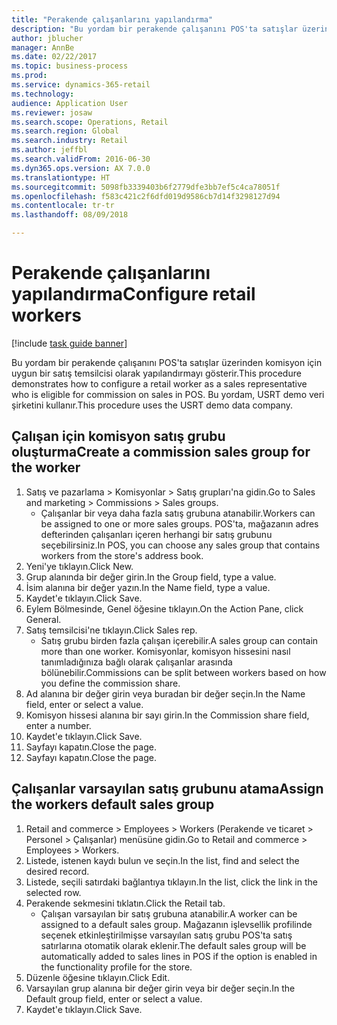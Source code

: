 ```yaml
--- 
title: "Perakende çalışanlarını yapılandırma"
description: "Bu yordam bir perakende çalışanını POS'ta satışlar üzerinden komisyon için uygun bir satış temsilcisi olarak yapılandırmayı gösterir."
author: jblucher
manager: AnnBe
ms.date: 02/22/2017
ms.topic: business-process
ms.prod: 
ms.service: dynamics-365-retail
ms.technology: 
audience: Application User
ms.reviewer: josaw
ms.search.scope: Operations, Retail
ms.search.region: Global
ms.search.industry: Retail
ms.author: jeffbl
ms.search.validFrom: 2016-06-30
ms.dyn365.ops.version: AX 7.0.0
ms.translationtype: HT
ms.sourcegitcommit: 5098fb3339403b6f2779dfe3bb7ef5c4ca78051f
ms.openlocfilehash: f583c421c2f6dfd019d9586cb7d14f3298127d94
ms.contentlocale: tr-tr
ms.lasthandoff: 08/09/2018

---
```

# <a name="configure-retail-workers"></a><span data-ttu-id="fac9a-103">Perakende çalışanlarını yapılandırma</span><span class="sxs-lookup"><span data-stu-id="fac9a-103">Configure retail workers</span></span>

[!include [task guide banner](../includes/task-guide-banner.md)]

<span data-ttu-id="fac9a-104">Bu yordam bir perakende çalışanını POS'ta satışlar üzerinden komisyon için uygun bir satış temsilcisi olarak yapılandırmayı gösterir.</span><span class="sxs-lookup"><span data-stu-id="fac9a-104">This procedure demonstrates how to configure a retail worker as a sales representative who is eligible for commission on sales in POS.</span></span> <span data-ttu-id="fac9a-105">Bu yordam, USRT demo veri şirketini kullanır.</span><span class="sxs-lookup"><span data-stu-id="fac9a-105">This procedure uses the USRT demo data company.</span></span>


## <a name="create-a-commission-sales-group-for-the-worker"></a><span data-ttu-id="fac9a-106">Çalışan için komisyon satış grubu oluşturma</span><span class="sxs-lookup"><span data-stu-id="fac9a-106">Create a commission sales group for the worker</span></span>
1. <span data-ttu-id="fac9a-107">Satış ve pazarlama > Komisyonlar > Satış grupları'na gidin.</span><span class="sxs-lookup"><span data-stu-id="fac9a-107">Go to Sales and marketing > Commissions > Sales groups.</span></span>
    * <span data-ttu-id="fac9a-108">Çalışanlar bir veya daha fazla satış grubuna atanabilir.</span><span class="sxs-lookup"><span data-stu-id="fac9a-108">Workers can be assigned to one or more sales groups.</span></span> <span data-ttu-id="fac9a-109">POS'ta, mağazanın adres defterinden çalışanları içeren herhangi bir satış grubunu seçebilirsiniz.</span><span class="sxs-lookup"><span data-stu-id="fac9a-109">In POS, you can choose any sales group that contains workers from the store's address book.</span></span>  
2. <span data-ttu-id="fac9a-110">Yeni'ye tıklayın.</span><span class="sxs-lookup"><span data-stu-id="fac9a-110">Click New.</span></span>
3. <span data-ttu-id="fac9a-111">Grup alanında bir değer girin.</span><span class="sxs-lookup"><span data-stu-id="fac9a-111">In the Group field, type a value.</span></span>
4. <span data-ttu-id="fac9a-112">İsim alanına bir değer yazın.</span><span class="sxs-lookup"><span data-stu-id="fac9a-112">In the Name field, type a value.</span></span>
5. <span data-ttu-id="fac9a-113">Kaydet'e tıklayın.</span><span class="sxs-lookup"><span data-stu-id="fac9a-113">Click Save.</span></span>
6. <span data-ttu-id="fac9a-114">Eylem Bölmesinde, Genel öğesine tıklayın.</span><span class="sxs-lookup"><span data-stu-id="fac9a-114">On the Action Pane, click General.</span></span>
7. <span data-ttu-id="fac9a-115">Satış temsilcisi'ne tıklayın.</span><span class="sxs-lookup"><span data-stu-id="fac9a-115">Click Sales rep.</span></span>
    * <span data-ttu-id="fac9a-116">Satış grubu birden fazla çalışan içerebilir.</span><span class="sxs-lookup"><span data-stu-id="fac9a-116">A sales group can contain more than one worker.</span></span> <span data-ttu-id="fac9a-117">Komisyonlar, komisyon hissesini nasıl tanımladığınıza bağlı olarak çalışanlar arasında bölünebilir.</span><span class="sxs-lookup"><span data-stu-id="fac9a-117">Commissions can be split between workers based on how you define the commission share.</span></span>  
8. <span data-ttu-id="fac9a-118">Ad alanına bir değer girin veya buradan bir değer seçin.</span><span class="sxs-lookup"><span data-stu-id="fac9a-118">In the Name field, enter or select a value.</span></span>
9. <span data-ttu-id="fac9a-119">Komisyon hissesi alanına bir sayı girin.</span><span class="sxs-lookup"><span data-stu-id="fac9a-119">In the Commission share field, enter a number.</span></span>
10. <span data-ttu-id="fac9a-120">Kaydet'e tıklayın.</span><span class="sxs-lookup"><span data-stu-id="fac9a-120">Click Save.</span></span>
11. <span data-ttu-id="fac9a-121">Sayfayı kapatın.</span><span class="sxs-lookup"><span data-stu-id="fac9a-121">Close the page.</span></span>
12. <span data-ttu-id="fac9a-122">Sayfayı kapatın.</span><span class="sxs-lookup"><span data-stu-id="fac9a-122">Close the page.</span></span>

## <a name="assign-the-workers-default-sales-group"></a><span data-ttu-id="fac9a-123">Çalışanlar varsayılan satış grubunu atama</span><span class="sxs-lookup"><span data-stu-id="fac9a-123">Assign the workers default sales group</span></span>
1. <span data-ttu-id="fac9a-124">Retail and commerce > Employees > Workers (Perakende ve ticaret > Personel > Çalışanlar) menüsüne gidin.</span><span class="sxs-lookup"><span data-stu-id="fac9a-124">Go to Retail and commerce > Employees > Workers.</span></span>
2. <span data-ttu-id="fac9a-125">Listede, istenen kaydı bulun ve seçin.</span><span class="sxs-lookup"><span data-stu-id="fac9a-125">In the list, find and select the desired record.</span></span>
3. <span data-ttu-id="fac9a-126">Listede, seçili satırdaki bağlantıya tıklayın.</span><span class="sxs-lookup"><span data-stu-id="fac9a-126">In the list, click the link in the selected row.</span></span>
4. <span data-ttu-id="fac9a-127">Perakende sekmesini tıklatın.</span><span class="sxs-lookup"><span data-stu-id="fac9a-127">Click the Retail tab.</span></span>
    * <span data-ttu-id="fac9a-128">Çalışan varsayılan bir satış grubuna atanabilir.</span><span class="sxs-lookup"><span data-stu-id="fac9a-128">A worker can be assigned to a default sales group.</span></span> <span data-ttu-id="fac9a-129">Mağazanın işlevsellik profilinde seçenek etkinleştirilmişse varsayılan satış grubu POS'ta satış satırlarına otomatik olarak eklenir.</span><span class="sxs-lookup"><span data-stu-id="fac9a-129">The default sales group will be automatically added to sales lines in POS if the option is enabled in the functionality profile for the store.</span></span>  
5. <span data-ttu-id="fac9a-130">Düzenle öğesine tıklayın.</span><span class="sxs-lookup"><span data-stu-id="fac9a-130">Click Edit.</span></span>
6. <span data-ttu-id="fac9a-131">Varsayılan grup alanına bir değer girin veya bir değer seçin.</span><span class="sxs-lookup"><span data-stu-id="fac9a-131">In the Default group field, enter or select a value.</span></span>
7. <span data-ttu-id="fac9a-132">Kaydet'e tıklayın.</span><span class="sxs-lookup"><span data-stu-id="fac9a-132">Click Save.</span></span>


